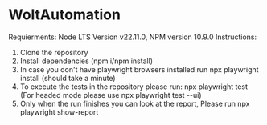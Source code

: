 # WoltAutomation
Requierments: Node LTS Version v22.11.0, NPM version 10.9.0
Instructions: 
1. Clone the repository
2. Install dependencies (npm i/npm install)
3. In case you don't have playwright browsers installed run npx playwright install (should take a minute)
4. To execute the tests in the repository please run: npx playwright test (For headed mode please use npx playwright test --ui)
5. Only when the run finishes you can look at the report, Please run npx playwright show-report
